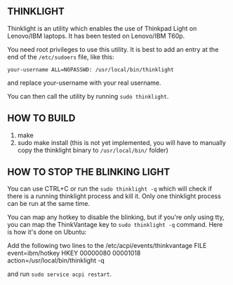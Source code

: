 THINKLIGHT
----------

Thinklight is an utility which enables the use of Thinkpad Light on Lenovo/IBM laptops. It has been tested on Lenovo/IBM T60p.

You need root privileges to use this utility. It is best to add an entry at the end of the `/etc/sudoers` file, like this:

    your-username ALL=NOPASSWD: /usr/local/bin/thinklight

and replace your-username with your real username.

You can then call the utility by running `sudo thinklight`.


HOW TO BUILD
------------

1) make
2) sudo make install (this is not yet implemented, you will have to manually copy the thinklight binary to `/usr/local/bin/` folder)

HOW TO STOP THE BLINKING LIGHT
------------------------------

You can use CTRL+C or run the `sudo thinklight -q` which will check if there is a running thinklight process and kill it. Only one thinklight process can be run at the same time.

You can map any hotkey to disable the blinking, but if you're only using tty, you can map the ThinkVantage key to `sudo thinklight -q` command. Here is how it's done on Ubuntu:

Add the following two lines to the /etc/acpi/events/thinkvantage FILE
    event=ibm/hotkey HKEY 00000080 00001018
    action=/usr/local/bin/thinklight -q

and run `sudo service acpi restart`.
